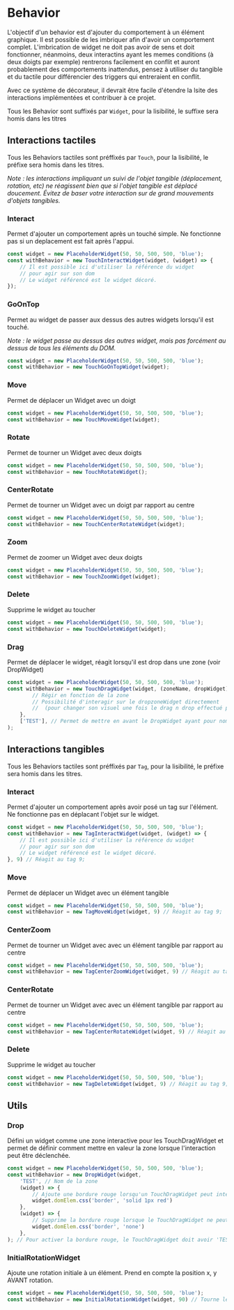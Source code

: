 # Behavior
L'objectif d'un behavior est d'ajouter du comportement à un élément graphique. Il est possible de les imbriquer afin d'avoir un comportement complet.
L'imbrication de widget ne doit pas avoir de sens et doit fonctionner, néanmoins, deux interactins ayant les memes conditions (à deux doigts par exemple) rentrerons facilement en conflit et auront probablement des comportements inattendus, pensez à utiliser du tangible et du tactile pour différencier des triggers qui entreraient en conflit.

Avec ce système de décorateur, il devrait être facile d'étendre la lsite des interactions implémentées et contribuer à ce projet.

Tous les Behavior sont suffixés par `Widget`, pour la lisibilité, le suffixe sera homis dans les titres 


## Interactions tactiles
Tous les Behaviors tactiles sont préffixés par `Touch`, pour la lisibilité, le préfixe sera homis dans les titres.

_Note : les interactions impliquant un suivi de l'objet tangible (déplacement, rotation, etc) ne réagissent bien que si l'objet tangible est déplacé doucement. Évitez de baser votre interaction sur de grand mouvements d'objets tangibles._ 
### Interact
Permet d'ajouter un comportement après un touché simple. Ne fonctionne pas si un deplacement est fait après l'appui.
```typescript
const widget = new PlaceholderWidget(50, 50, 500, 500, 'blue');
const withBehavior = new TouchInteractWidget(widget, (widget) => {
    // Il est possible ici d'utiliser la référence du widget
    // pour agir sur son dom
    // Le widget référencé est le widget décoré.
});
```

### GoOnTop
Permet au widget de passer aux dessus des autres widgets lorsqu'il est touché.

_Note : le widget passe au dessus des autres widget, mais pas forcément au dessus de tous les éléments du DOM._
```typescript
const widget = new PlaceholderWidget(50, 50, 500, 500, 'blue');
const withBehavior = new TouchGoOnTopWidget(widget);
```

### Move
Permet de déplacer un Widget avec un doigt
```typescript
const widget = new PlaceholderWidget(50, 50, 500, 500, 'blue');
const withBehavior = new TouchMoveWidget(widget);
```

### Rotate
Permet de tourner un Widget avec deux doigts
```typescript
const widget = new PlaceholderWidget(50, 50, 500, 500, 'blue');
const withBehavior = new TouchRotateWidget();
```

### CenterRotate
Permet de tourner un Widget avec un doigt par rapport au centre
```typescript
const widget = new PlaceholderWidget(50, 50, 500, 500, 'blue');
const withBehavior = new TouchCenterRotateWidget(widget);
```

### Zoom
Permet de zoomer un Widget avec deux doigts
```typescript
const widget = new PlaceholderWidget(50, 50, 500, 500, 'blue');
const withBehavior = new TouchZoomWidget(widget);
```

### Delete
Supprime le widget au toucher
```typescript
const widget = new PlaceholderWidget(50, 50, 500, 500, 'blue');
const withBehavior = new TouchDeleteWidget(widget);
```

### Drag
Permet de déplacer le widget, réagit lorsqu'il est drop dans une zone (voir DropWidget)

```typescript
const widget = new PlaceholderWidget(50, 50, 500, 500, 'blue');
const withBehavior = new TouchDragWidget(widget, (zoneName, dropWidget) => {
        // Régir en fonction de la zone
        // Possibilité d'interagir sur le dropzoneWidget directement 
        //  (pour changer son visuel une fois le drag n drop effectué par exemple)
    }, 
    ['TEST'], // Permet de mettre en avant le DropWidget ayant pour nom de zone 'TEST' si celui-ci implémente les méthodes associés
);
```


## Interactions tangibles
Tous les Behaviors tactiles sont préffixés par `Tag`, pour la lisibilité, le préfixe sera homis dans les titres.

### Interact
Permet d'ajouter un comportement après avoir posé un tag sur l'élément. Ne fonctionne pas en déplacant l'objet sur le widget.
```typescript
const widget = new PlaceholderWidget(50, 50, 500, 500, 'blue');
const withBehavior = new TagInteractWidget(widget, (widget) => {
    // Il est possible ici d'utiliser la référence du widget
    // pour agir sur son dom
    // Le widget référencé est le widget décoré.
}, 9) // Réagit au tag 9;
```

### Move
Permet de déplacer un Widget avec un élément tangible
```typescript
const widget = new PlaceholderWidget(50, 50, 500, 500, 'blue');
const withBehavior = new TagMoveWidget(widget, 9) // Réagit au tag 9;
```

### CenterZoom
Permet de tourner un Widget avec avec un élément tangible par rapport au centre
```typescript
const widget = new PlaceholderWidget(50, 50, 500, 500, 'blue');
const withBehavior = new TagCenterZoomWidget(widget, 9) // Réagit au tag 9;
```

### CenterRotate
Permet de tourner un Widget avec avec un élément tangible par rapport au centre
```typescript
const widget = new PlaceholderWidget(50, 50, 500, 500, 'blue');
const withBehavior = new TagCenterRotateWidget(widget, 9) // Réagit au tag 9;
```

### Delete
Supprime le widget au toucher
```typescript
const widget = new PlaceholderWidget(50, 50, 500, 500, 'blue');
const withBehavior = new TagDeleteWidget(widget, 9) // Réagit au tag 9;
```

## Utils

### Drop
Défini un widget comme une zone interactive pour les TouchDragWidget et permet de définir comment mettre en valeur la zone lorsque l'interaction peut être déclenchée.

```typescript
const widget = new PlaceholderWidget(50, 50, 500, 500, 'blue');
const withBehavior = new DropWidget(widget,
    'TEST', // Nom de la zone 
    (widget) => {
        // Ajoute une bordure rouge lorsqu'un TouchDragWidget peut interagir avec cette zone
        widget.domElem.css('border', 'solid 1px red') 
    },
    (widget) => {
        // Supprime la bordure rouge lorsque le TouchDragWidget ne peut plus interagir avec cette zone
        widget.domElem.css('border', 'none')
    },
); // Pour activer la bordure rouge, le TouchDragWidget doit avoir 'TEST' dans sa liste zoneForInteractions
```

### InitialRotationWidget
Ajoute une rotation initiale à un élément. Prend en compte la position x, y AVANT rotation.
```typescript
const widget = new PlaceholderWidget(50, 50, 500, 500, 'blue');
const withBehavior = new InitialRotationWidget(widget, 90) // Tourne le widget à 90°
```
